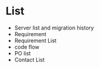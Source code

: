 # List

- Server list and migration history
- Requirement
- Requirement List
- code flow
- PO list
- Contact List
